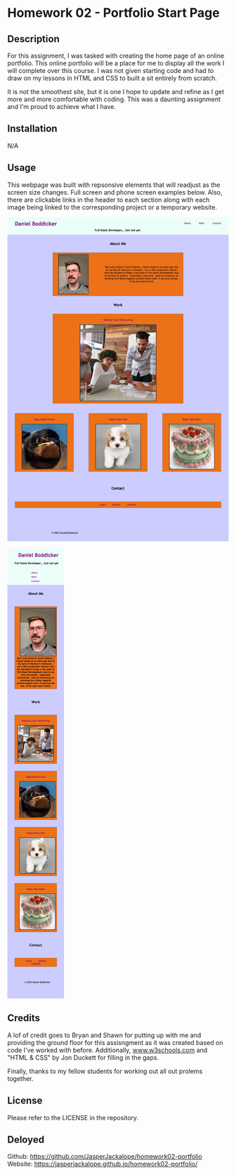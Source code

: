 # Homework 02 - Portfolio Start Page

## Description

For this assignment, I was tasked with creating the home page of an online portfolio. This online portfolio will be a place for me to display all the work I will complete over this course. I was not given starting code and had to draw on my lessons in HTML and CSS to built a sit entirely from scratch.

It is not the smoothest site, but it is one I hope to update and refine as I get more and more comfortable with coding. This was a daunting assignment and I'm proud to achieve what I have.

## Installation

N/A

## Usage

This webpage was built with repsonsive elements that will readjust as the screen size changes. Full screen and phone screen examples below. Also, there are clickable links in the header to each section along with each image being linked to the corresponding project or a temporary website.

![alt text](./assets/images/fullscreen.jpg)

![alt text](./assets/images/mobile.jpg)

## Credits

A lof of credit goes to Bryan and Shawn for putting up with me and providing the ground floor for this assisngment as it was created based on code I've worked with before. Additionally, www.w3schools.com and "HTML & CSS" by Jon Duckett for filling in the gaps.

Finally, thanks to my fellow students for working out all out prolems together.

## License

Please refer to the LICENSE in the repository.

## Deloyed

Github: https://github.com/JasperJackalope/homework02-portfolio
Website: https://jasperjackalope.github.io/homework02-portfolio/